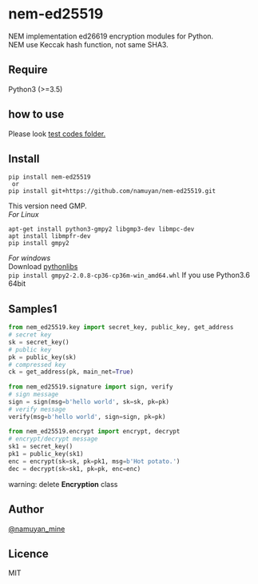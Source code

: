 nem-ed25519
===========
NEM implementation ed26619 encryption modules for Python.  
NEM use Keccak hash function, not same SHA3.

Require
-------
Python3 (>=3.5)

how to use
-----
Please look [test codes folder.](test)

Install
------
```commandline
pip install nem-ed25519
 or
pip install git+https://github.com/namuyan/nem-ed25519.git
```

This version need GMP.  
*For Linux*  
```
apt-get install python3-gmpy2 libgmp3-dev libmpc-dev
apt install libmpfr-dev
pip install gmpy2
```  
  
*For windows*  
Download [pythonlibs](https://www.lfd.uci.edu/~gohlke/pythonlibs/#gmpy)  
`pip install gmpy2‑2.0.8‑cp36‑cp36m‑win_amd64.whl` If you use Python3.6 64bit

Samples1
------
```python
from nem_ed25519.key import secret_key, public_key, get_address
# secret key
sk = secret_key()
# public key
pk = public_key(sk)
# compressed key
ck = get_address(pk, main_net=True)
 
from nem_ed25519.signature import sign, verify
# sign message
sign = sign(msg=b'hello world', sk=sk, pk=pk)
# verify message
verify(msg=b'hello world', sign=sign, pk=pk)
 
from nem_ed25519.encrypt import encrypt, decrypt
# encrypt/decrypt message
sk1 = secret_key()
pk1 = public_key(sk1)
enc = encrypt(sk=sk, pk=pk1, msg=b'Hot potato.')
dec = decrypt(sk=sk1, pk=pk, enc=enc)
```

warning: delete **Encryption** class

Author
------
[@namuyan_mine](http://twitter.com/namuyan_mine/)

Licence
-------
MIT
